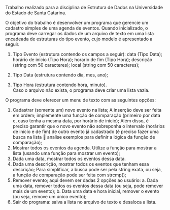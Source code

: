 Trabalho realizado para a disciplina de Estrutura de Dados na Universidade do Estado de Santa Catarina.

O objetivo do trabalho é desenvolver um programa que gerencie um cadastro
simples de uma agenda de eventos. Quando inicializado, o programa deve carregar os
dados de um arquivo de texto em uma lista encadeada de estruturas do tipo evento,
cujo modelo é apresentado a seguir.

1. Tipo Evento (estrutura contendo os campos a seguir):
 data (Tipo Data);
 horário de início (Tipo Hora);
 horario de fim (Tipo Hora);
 descrição (string com 50 caracteres);
 local (string com 50 caracteres);

3. Tipo Data (estrutura contendo dia, mes, ano);

4. Tipo Hora (estrutura contendo hora, minuto).  
Caso o arquivo não exista, o programa deve criar uma lista vazia. 

O programa deve oferecer um menu de texto com as seguintes opções:
1. Cadastrar (somente um) novo evento na lista;
 A inserção deve ser feita em ordem; implemente uma função de comparação
(primeiro por data e, caso tenha a mesma data, por horário de início);
 Além disso, é preciso garantir que o novo evento não sobreponha o intervalo
(horários de início e de fim) de outro evento já cadastrado (é preciso fazer uma
busca na lista  analise exemplos para definir a lógica da função de
comparação);
2. Mostrar todos os eventos da agenda. Utilize a função para mostrar a lista (usando
uma função para mostrar um evento);
3. Dada uma data, mostrar todos os eventos dessa data. 
4. Dada uma descrição, mostrar todos os eventos que tenham essa descrição;
 Para simplificar, a busca pode ser pela string exata, ou seja, a função de
comparação pode ser feita com strcmp();
5. Remover evento; aqui devem ser dadas 2 opções ao usuário:
a. Dada uma data, remover todos os eventos dessa data (ou seja, pode
remover mais de um evento);
b. Data uma data e hora inicial, remover o evento (ou seja, remove um
único evento);
6. Sair do programa: salva a lista no arquivo de texto e desaloca a lista.
